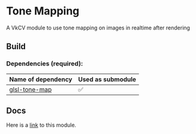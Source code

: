 # Tone Mapping

A VkCV module to use tone mapping on images in realtime after rendering

## Build

### Dependencies (required):

| Name of dependency                                       | Used as submodule |
|----------------------------------------------------------|-------------------|
| [glsl-tone-map](https://github.com/dmnsgn/glsl-tone-map) | ✅                 |

## Docs

Here is a [link](https://userpages.uni-koblenz.de/~vkcv/doc/group__vkcv__tone.html) to this module.
